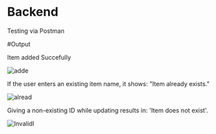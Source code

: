 # Backend

Testing via Postman 

#Output

Item added Succefully

![adde](https://github.com/user-attachments/assets/644b5a81-1e98-4bdb-b8e1-c0af0e18b95c)


If the user enters an existing item name, it shows: "Item already exists."

![alread](https://github.com/user-attachments/assets/ca0b208f-71e9-4ba6-b4f1-bce643bd5b4f)

Giving a non-existing ID while updating results in: 'Item does not exist'.


![InvalidI](https://github.com/user-attachments/assets/d55a906c-9cd9-464f-b96b-51035023d585)

